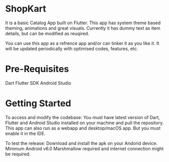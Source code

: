 # ShopKart

It is a basic Catalog App built on Flutter. This app has system theme based theming, animations and great visuals.
Currently it has dummy text as item details, but can be modified as reuqired.

You can use this app as a refrence app and/or can tinker it as you like it. It will be updated periodically with optimised codes, features, etc.

# Pre-Requisites

Dart
Flutter SDK
Android Studio

# Getting Started

To access and modify the codebase:
You must have latest version of Dart, Flutter and Android Studio installed on your machine and pull the repository. This app can also run as a webapp and desktop/macOS app. But you must enable it in the IDE.

To test the release:
Download and install the apk on your Andorid device. Minimum Android v6.0 Marshmallow required and internet connection might be required.
